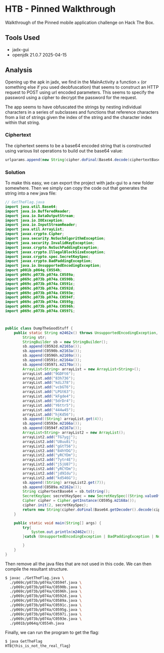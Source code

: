 # HTB - Pinned Walkthrough

Walkthrough of the Pinned mobile application challenge on Hack The Box.

## Tools Used

- jadx-gui
- openjdk 21.0.7 2025-04-15

## Analysis

Opening up the apk in jadx, we find in the MainActivity a function `x` (or something else if you
used deobfuscation) that seems to construct an HTTP request to POST using url encoded parameters.
This seems to specify the password using a cipher to decrypt the password for the request.

The app seems to have obfuscated the strings by nesting individual characters in a series of
subclasses and functions that reference characters from a list of strings given the index of the
string and the character index within that string.

### Ciphertext

The ciphertext seems to be a base64 encoded string that is constructed using various list operations
to build out the base64 value:

```java
urlparams.append(new String(cipher.doFinal(Base64.decode(ciphertextBase64, 0)), "utf-8"));
```

### Solution

To make this easy, we can export the project with jadx-gui to a new folder somewhere. Then we simply can copy the code
out that generates the string into a new java file:

```java
// GetTheFlag.java
import java.util.Base64;
import java.io.BufferedReader;
import java.io.DataOutputStream;
import java.io.IOException;
import java.io.InputStreamReader;
import java.util.ArrayList;
import javax.crypto.Cipher;
import java.security.NoSuchAlgorithmException;
import java.security.InvalidKeyException;
import javax.crypto.NoSuchPaddingException;
import javax.crypto.IllegalBlockSizeException;
import javax.crypto.spec.SecretKeySpec;
import javax.crypto.BadPaddingException;
import java.io.UnsupportedEncodingException;
import p001b.p064q.C0554h;
import p069c.p073b.p074a.C0589a;
import p069c.p073b.p074a.C0590b;
import p069c.p073b.p074a.C0591c;
import p069c.p073b.p074a.C0592d;
import p069c.p073b.p074a.C0593e;
import p069c.p073b.p074a.C0594f;
import p069c.p073b.p074a.C0595g;
import p069c.p073b.p074a.C0596h;
import p069c.p073b.p074a.C0597i;



public class DumpTheGoodStuff {
    public static String m2462x() throws UnsupportedEncodingException, BadPaddingException, NoSuchAlgorithmException, NoSuchPaddingException, IllegalBlockSizeException, InvalidKeyException {
        String str;
        StringBuilder sb = new StringBuilder();
        sb.append(C0592d.m2165a());
        sb.append(C0590b.m2163a());
        sb.append(C0596h.m2169a());
        sb.append(C0591c.m2164a());
        sb.append(C0597i.m2170a());
        ArrayList<String> arrayList = new ArrayList<String>();
        arrayList.add("9GDFt6");
        arrayList.add("83h736");
        arrayList.add("kdiJ78");
        arrayList.add("vcbGT6");
        arrayList.add("LPGt63");
        arrayList.add("kFgde4");
        arrayList.add("5drDr4");
        arrayList.add("Y6ttr5");
        arrayList.add("444w45");
        arrayList.add("hjKd56");
        sb.append((String) arrayList.get(4));
        sb.append(C0593e.m2166a());
        sb.append(C0594f.m2167a());
        ArrayList<String> arrayList2 = new ArrayList();
        arrayList2.add("TG7ygj");
        arrayList2.add("U8uu8i");
        arrayList2.add("gGtT56");
        arrayList2.add("84hYDG");
        arrayList2.add("yRCYDm");
        arrayList2.add("7ytr4E");
        arrayList2.add("j5jU87");
        arrayList2.add("yRCYDm");
        arrayList2.add("jd9Idu");
        arrayList2.add("kd546G");
        sb.append((String) arrayList2.get(7));
        sb.append(C0589a.m2162a());
        String ciphertextBase64 = sb.toString();
        SecretKeySpec secretKeySpec = new SecretKeySpec((String.valueOf(C0554h.m2071b().charAt(3)) + String.valueOf(C0554h.m2071b().charAt(0)) + String.valueOf(C0591c.m2164a().charAt(0)) + String.valueOf(C0589a.m2162a().charAt(8)).toUpperCase() + String.valueOf(C0596h.m2169a().charAt(1)) + String.valueOf(C0554h.m2071b().charAt(0)) + String.valueOf(C0597i.m2170a().charAt(5)).toUpperCase() + String.valueOf(C0589a.m2162a().charAt(7)) + String.valueOf(C0590b.m2163a().charAt(4)) + String.valueOf(C0593e.m2166a().charAt(4)) + String.valueOf(C0593e.m2166a().charAt(4)) + String.valueOf(C0597i.m2170a().charAt(5)).toUpperCase() + String.valueOf(C0592d.m2165a().charAt(3)) + String.valueOf(C0592d.m2165a().charAt(5)) + String.valueOf(C0596h.m2169a().charAt(1)) + String.valueOf(C0596h.m2169a().charAt(1))).getBytes(), C0595g.m2168a());
        Cipher cipher = Cipher.getInstance(C0595g.m2168a());
        cipher.init(2, secretKeySpec);
        return new String(cipher.doFinal(Base64.getDecoder().decode(ciphertextBase64)), "utf-8");
    }

    public static void main(String[] args) {
        try{
            System.out.println(m2462x());
        }catch (UnsupportedEncodingException | BadPaddingException | NoSuchAlgorithmException | NoSuchPaddingException | IllegalBlockSizeException | InvalidKeyException unused){

        }
    }
}
```

Then remove all the java files that are not used in this code. We can then compile the resultant structure.

```bash
$ javac ./GetTheFlag.java \
  ./p069c/p073b/p074a/C0594f.java \
  ./p069c/p073b/p074a/C0590b.java \
  ./p069c/p073b/p074a/C0596h.java \
  ./p069c/p073b/p074a/C0592d.java \
  ./p069c/p073b/p074a/C0589a.java \
  ./p069c/p073b/p074a/C0591c.java \
  ./p069c/p073b/p074a/C0595g.java \
  ./p069c/p073b/p074a/C0597i.java \
  ./p069c/p073b/p074a/C0593e.java \
  ./p001b/p064q/C0554h.java
```

Finally, we can run the program to get the flag:

```bash
$ java GetTheFlag
HTB{this_is_not_the_real_flag}
```

